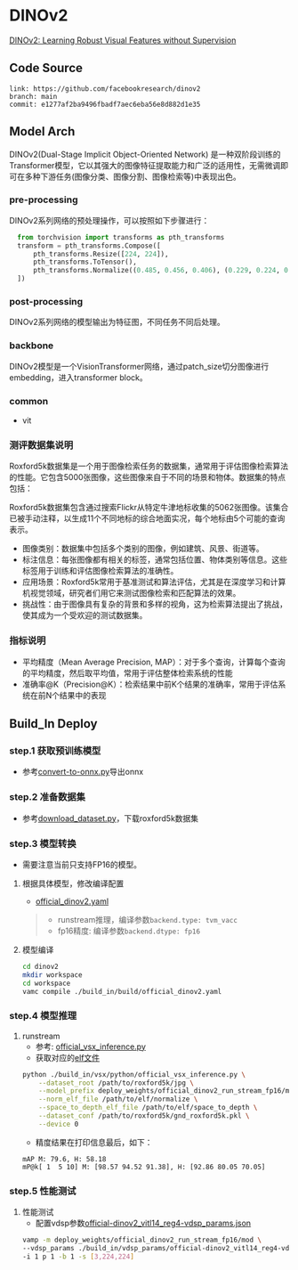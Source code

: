 
# DINOv2

[DINOv2: Learning Robust Visual Features without Supervision](https://arxiv.org/abs/2304.07193)

## Code Source
```
link: https://github.com/facebookresearch/dinov2
branch: main
commit: e1277af2ba9496fbadf7aec6eba56e8d882d1e35
```

## Model Arch

DINOv2(Dual-Stage Implicit Object-Oriented Network) 是一种双阶段训练的Transformer模型，它以其强大的图像特征提取能力和广泛的适用性，无需微调即可在多种下游任务(图像分类、图像分割、图像检索等)中表现出色。


### pre-processing

DINOv2系列网络的预处理操作，可以按照如下步骤进行：

```python
  from torchvision import transforms as pth_transforms
  transform = pth_transforms.Compose([
      pth_transforms.Resize([224, 224]),
      pth_transforms.ToTensor(),
      pth_transforms.Normalize((0.485, 0.456, 0.406), (0.229, 0.224, 0.225)),
  ])
```

### post-processing
DINOv2系列网络的模型输出为特征图，不同任务不同后处理。


### backbone

DINOv2模型是一个VisionTransformer网络，通过patch_size切分图像进行embedding，进入transformer block。

### common

- vit


### 测评数据集说明


Roxford5k数据集是一个用于图像检索任务的数据集，通常用于评估图像检索算法的性能。它包含5000张图像，这些图像来自于不同的场景和物体。数据集的特点包括：


Roxford5k数据集包含通过搜索Flickr从特定牛津地标收集的5062张图像。该集合已被手动注释，以生成11个不同地标的综合地面实况，每个地标由5个可能的查询表示。
- 图像类别：数据集中包括多个类别的图像，例如建筑、风景、街道等。
- 标注信息：每张图像都有相关的标签，通常包括位置、物体类别等信息。这些标签用于训练和评估图像检索算法的准确性。
- 应用场景：Roxford5k常用于基准测试和算法评估，尤其是在深度学习和计算机视觉领域，研究者们用它来测试图像检索和匹配算法的效果。
- 挑战性：由于图像具有复杂的背景和多样的视角，这为检索算法提出了挑战，使其成为一个受欢迎的测试数据集。


### 指标说明
- 平均精度（Mean Average Precision, MAP）：对于多个查询，计算每个查询的平均精度，然后取平均值，常用于评估整体检索系统的性能
- 准确率@K（Precision@K）：检索结果中前K个结果的准确率，常用于评估系统在前N个结果中的表现

## Build_In Deploy

### step.1 获取预训练模型
- 参考[convert-to-onnx.py](./source_code/convert-to-onnx.py)导出onnx

### step.2 准备数据集
- 参考[download_dataset.py](./source_code/download_dataset.py)，下载roxford5k数据集

### step.3 模型转换
- 需要注意当前只支持FP16的模型。
1. 根据具体模型，修改编译配置
    - [official_dinov2.yaml](./build_in/build/official_dinov2.yaml)
        
    > - runstream推理，编译参数`backend.type: tvm_vacc`
    > - fp16精度: 编译参数`backend.dtype: fp16`

2. 模型编译
    ```bash
    cd dinov2
    mkdir workspace
    cd workspace
    vamc compile ./build_in/build/official_dinov2.yaml
    ```

### step.4 模型推理
1. runstream
    - 参考: [official_vsx_inference.py](./build_in/vsx/python/official_vsx_inference.py)
    - 获取对应的[elf文件](../../classification/common/elf/)
    ```bash
    python ./build_in/vsx/python/official_vsx_inference.py \
        --dataset_root /path/to/roxford5k/jpg \
        --model_prefix deploy_weights/official_dinov2_run_stream_fp16/mod \
        --norm_elf_file /path/to/elf/normalize \
        --space_to_depth_elf_file /path/to/elf/space_to_depth \
        --dataset_conf /path/to/roxford5k/gnd_roxford5k.pkl \
        --device 0
    ```
    - 精度结果在打印信息最后，如下：
    ```
    mAP M: 79.6, H: 58.18
    mP@k[ 1  5 10] M: [98.57 94.52 91.38], H: [92.86 80.05 70.05]
    ```

### step.5 性能测试
1. 性能测试
    - 配置vdsp参数[official-dinov2_vitl14_reg4-vdsp_params.json](./build_in/vdsp_params/official-dinov2_vitl14_reg4-vdsp_params.json)
    ```bash
    vamp -m deploy_weights/official_dinov2_run_stream_fp16/mod \
    --vdsp_params ./build_in/vdsp_params/official-dinov2_vitl14_reg4-vdsp_params.json \
    -i 1 p 1 -b 1 -s [3,224,224]
    ```
